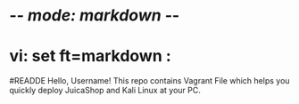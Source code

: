 # -*- mode: markdown -*-
# vi: set ft=markdown :
#READDE
Hello, Username!
This repo contains Vagrant File which helps you quickly deploy JuicaShop and Kali Linux at your PC.
